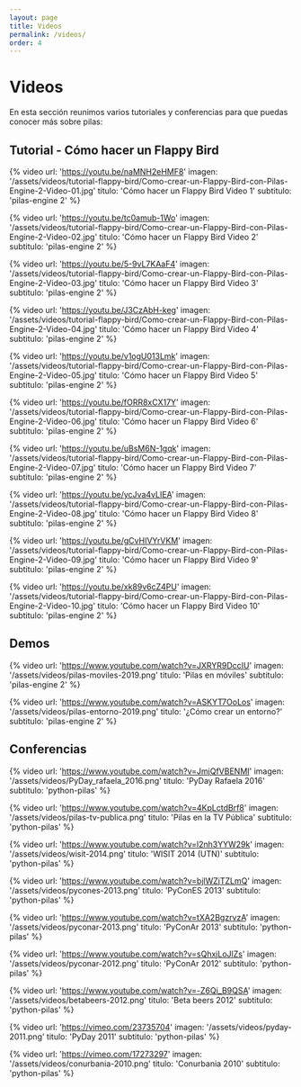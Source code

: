 ```yaml
---
layout: page
title: Videos
permalink: /videos/
order: 4
---
```


# Videos

En esta sección reunimos varios tutoriales y conferencias para que puedas
conocer más sobre pilas:

## Tutorial - Cómo hacer un Flappy Bird

{% video
  url: 'https://youtu.be/naMNH2eHMF8'
  imagen: '/assets/videos/tutorial-flappy-bird/Como-crear-un-Flappy-Bird-con-Pilas-Engine-2-Video-01.jpg'
  titulo: 'Cómo hacer un Flappy Bird Video 1'
  subtitulo: 'pilas-engine 2'
%}

{% video
  url: 'https://youtu.be/tc0amub-1Wo'
  imagen: '/assets/videos/tutorial-flappy-bird/Como-crear-un-Flappy-Bird-con-Pilas-Engine-2-Video-02.jpg'
  titulo: 'Cómo hacer un Flappy Bird Video 2'
  subtitulo: 'pilas-engine 2'
%}

{% video
  url: 'https://youtu.be/5-9vL7KAaF4'
  imagen: '/assets/videos/tutorial-flappy-bird/Como-crear-un-Flappy-Bird-con-Pilas-Engine-2-Video-03.jpg'
  titulo: 'Cómo hacer un Flappy Bird Video 3'
  subtitulo: 'pilas-engine 2'
%}

{% video
  url: 'https://youtu.be/J3CzAbH-keg'
  imagen: '/assets/videos/tutorial-flappy-bird/Como-crear-un-Flappy-Bird-con-Pilas-Engine-2-Video-04.jpg'
  titulo: 'Cómo hacer un Flappy Bird Video 4'
  subtitulo: 'pilas-engine 2'
%}

{% video
  url: 'https://youtu.be/v1ogU013Lmk'
  imagen: '/assets/videos/tutorial-flappy-bird/Como-crear-un-Flappy-Bird-con-Pilas-Engine-2-Video-05.jpg'
  titulo: 'Cómo hacer un Flappy Bird Video 5'
  subtitulo: 'pilas-engine 2'
%}

{% video
  url: 'https://youtu.be/fORR8xCX17Y'
  imagen: '/assets/videos/tutorial-flappy-bird/Como-crear-un-Flappy-Bird-con-Pilas-Engine-2-Video-06.jpg'
  titulo: 'Cómo hacer un Flappy Bird Video 6'
  subtitulo: 'pilas-engine 2'
%}

{% video
  url: 'https://youtu.be/uBsM6N-1gqk'
  imagen: '/assets/videos/tutorial-flappy-bird/Como-crear-un-Flappy-Bird-con-Pilas-Engine-2-Video-07.jpg'
  titulo: 'Cómo hacer un Flappy Bird Video 7'
  subtitulo: 'pilas-engine 2'
%}

{% video
  url: 'https://youtu.be/ycJva4vLIEA'
  imagen: '/assets/videos/tutorial-flappy-bird/Como-crear-un-Flappy-Bird-con-Pilas-Engine-2-Video-08.jpg'
  titulo: 'Cómo hacer un Flappy Bird Video 8'
  subtitulo: 'pilas-engine 2'
%}

{% video
  url: 'https://youtu.be/gCvHIVYrVKM'
  imagen: '/assets/videos/tutorial-flappy-bird/Como-crear-un-Flappy-Bird-con-Pilas-Engine-2-Video-09.jpg'
  titulo: 'Cómo hacer un Flappy Bird Video 9'
  subtitulo: 'pilas-engine 2'
%}

{% video
  url: 'https://youtu.be/xk89v6cZ4PU'
  imagen: '/assets/videos/tutorial-flappy-bird/Como-crear-un-Flappy-Bird-con-Pilas-Engine-2-Video-10.jpg'
  titulo: 'Cómo hacer un Flappy Bird Video 10'
  subtitulo: 'pilas-engine 2'
%}

## Demos

{% video
  url: 'https://www.youtube.com/watch?v=JXRYR9DccIU'
  imagen: '/assets/videos/pilas-moviles-2019.png'
  titulo: 'Pilas en móviles'
  subtitulo: 'pilas-engine 2'
%}

{% video
  url: 'https://www.youtube.com/watch?v=ASKYT7OoLos'
  imagen: '/assets/videos/pilas-entorno-2019.png'
  titulo: '¿Cómo crear un entorno?'
  subtitulo: 'pilas-engine 2'
%}

## Conferencias

{% video
    url: 'https://www.youtube.com/watch?v=JmjQfVBENMI'
    imagen: '/assets/videos/PyDay_rafaela_2016.png'
    titulo: 'PyDay Rafaela 2016'
    subtitulo: 'python-pilas'
  %}

{% video
    url: 'https://www.youtube.com/watch?v=4KpLctdBrf8'
    imagen: '/assets/videos/pilas-tv-publica.png'
    titulo: 'Pilas en la TV Pública'
    subtitulo: 'python-pilas'
  %}

{% video
    url: 'https://www.youtube.com/watch?v=l2nh3YYW29k'
    imagen: '/assets/videos/wisit-2014.png'
    titulo: 'WISIT 2014 (UTN)'
    subtitulo: 'python-pilas'
  %}

{% video
    url: 'https://www.youtube.com/watch?v=bjlWZjTZLmQ'
    imagen: '/assets/videos/pycones-2013.png'
    titulo: 'PyConES 2013'
    subtitulo: 'python-pilas'
  %}

{% video
    url: 'https://www.youtube.com/watch?v=tXA2BgzrvzA'
    imagen: '/assets/videos/pyconar-2013.png'
    titulo: 'PyConAr 2013'
    subtitulo: 'python-pilas'
  %}

{% video
    url: 'https://www.youtube.com/watch?v=sQhxjLoJlZs'
    imagen: '/assets/videos/pyconar-2012.png'
    titulo: 'PyConAr 2012'
    subtitulo: 'python-pilas'
  %}

{% video
    url: 'https://www.youtube.com/watch?v=-Z6Qi_B9QSA'
    imagen: '/assets/videos/betabeers-2012.png'
    titulo: 'Beta beers 2012'
    subtitulo: 'python-pilas'
  %}

{% video
    url: 'https://vimeo.com/23735704'
    imagen: '/assets/videos/pyday-2011.png'
    titulo: 'PyDay 2011'
    subtitulo: 'python-pilas'
  %}

{% video
    url: 'https://vimeo.com/17273297'
    imagen: '/assets/videos/conurbania-2010.png'
    titulo: 'Conurbania 2010'
    subtitulo: 'python-pilas'
  %}
